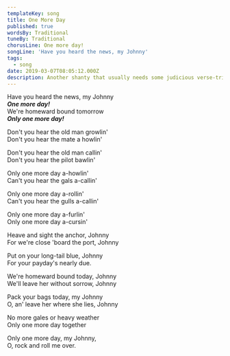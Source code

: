 ```yaml
---
templateKey: song
title: One More Day
published: true
wordsBy: Traditional
tuneBy: Traditional
chorusLine: One more day!
songLine: 'Have you heard the news, my Johnny'
tags:
  - song
date: 2019-03-07T08:05:12.000Z
description: Another shanty that usually needs some judicious verse-trimming.
---
```

Have you heard the news, my Johnny\
***One more day!***\
We're homeward bound tomorrow\
***Only one more day!***

Don't you hear the old man growlin'\
Don't you hear the mate a howlin'

Don't you hear the old man callin'\
Don't you hear the pilot bawlin'

Only one more day a-howlin'\
Can't you hear the gals a-callin'

Only one more day a-rollin'\
Can't you hear the gulls a-callin'

Only one more day a-furlin'\
Only one more day a-cursin'

Heave and sight the anchor, Johnny\
For we're close 'board the port, Johnny

Put on your long-tail blue, Johnny\
For your payday's nearly due.

We're homeward bound today, Johnny\
We'll leave her without sorrow, Johnny

Pack your bags today, my Johnny\
O, an' leave her where she lies, Johnny

No more gales or heavy weather\
Only one more day together

Only one more day, my Johnny,\
O, rock and roll me over.
